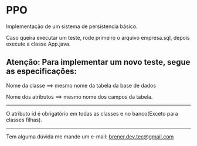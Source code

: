 PPO
===================
Implementação de um sistema de persistencia básico.





Caso queira executar um teste, rode primeiro o arquivo empresa.sql, depois execute a classe App.java.
  

Atenção:
  Para implementar um novo teste, segue as especificações:
  -----------------------------------------------------------
  Nome da classe ==> mesmo nome da tabela da base de dados
  
  Nome dos atributos ==> mesmo nome dos campos da tabela.
  
  -----
  O atributo id é obrigatório em todas as classes e no banco(Exceto para classes filhas).
  
--------------------------------------------------------------
Tem alguma dúvida me mande um e-mail: brener.dev.tec@gmail.com




